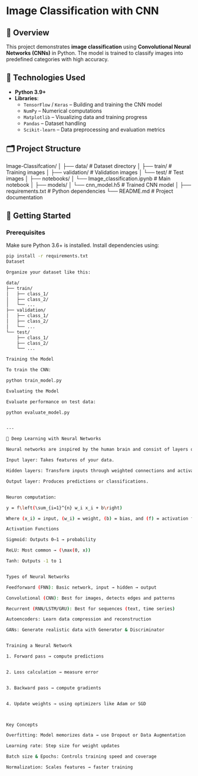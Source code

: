 # Image Classification with CNN

## 📘 Overview
This project demonstrates **image classification** using **Convolutional Neural Networks (CNNs)** in Python. The model is trained to classify images into predefined categories with high accuracy.

## 🧪 Technologies Used
- **Python 3.9+**
- **Libraries**:
  - `TensorFlow` / `Keras` – Building and training the CNN model
  - `NumPy` – Numerical computations
  - `Matplotlib` – Visualizing data and training progress
  - `Pandas` – Dataset handling
  - `Scikit-learn` – Data preprocessing and evaluation metrics

## 🗂 Project Structure
Image-Classifcation/ │ ├── data/                   # Dataset directory │   ├── train/              # Training images │   ├── validation/         # Validation images │   └── test/               # Test images │ ├── notebooks/ │   └── Image_classification.ipynb  # Main notebook │ ├── models/ │   └── cnn_model.h5        # Trained CNN model │ ├── requirements.txt        # Python dependencies └── README.md               # Project documentation
## 🚀 Getting Started

### Prerequisites
Make sure Python 3.6+ is installed. Install dependencies using:

```bash
pip install -r requirements.txt
Dataset

Organize your dataset like this:

data/
├── train/
│   ├── class_1/
│   ├── class_2/
│   └── ...
├── validation/
│   ├── class_1/
│   ├── class_2/
│   └── ...
└── test/
    ├── class_1/
    ├── class_2/
    └── ...

Training the Model

To train the CNN:

python train_model.py

Evaluating the Model

Evaluate performance on test data:

python evaluate_model.py


---

🧠 Deep Learning with Neural Networks

Neural networks are inspired by the human brain and consist of layers of neurons:

Input layer: Takes features of your data.

Hidden layers: Transform inputs through weighted connections and activation functions.

Output layer: Produces predictions or classifications.


Neuron computation:

y = f\left(\sum_{i=1}^{n} w_i x_i + b\right)

Where (x_i) = input, (w_i) = weight, (b) = bias, and (f) = activation function.

Activation Functions

Sigmoid: Outputs 0–1 → probability

ReLU: Most common → (\max(0, x))

Tanh: Outputs -1 to 1


Types of Neural Networks

Feedforward (FNN): Basic network, input → hidden → output

Convolutional (CNN): Best for images, detects edges and patterns

Recurrent (RNN/LSTM/GRU): Best for sequences (text, time series)

Autoencoders: Learn data compression and reconstruction

GANs: Generate realistic data with Generator & Discriminator


Training a Neural Network

1. Forward pass → compute predictions


2. Loss calculation → measure error


3. Backward pass → compute gradients


4. Update weights → using optimizers like Adam or SGD



Key Concepts

Overfitting: Model memorizes data → use Dropout or Data Augmentation

Learning rate: Step size for weight updates

Batch size & Epochs: Controls training speed and coverage

Normalization: Scales features → faster training
